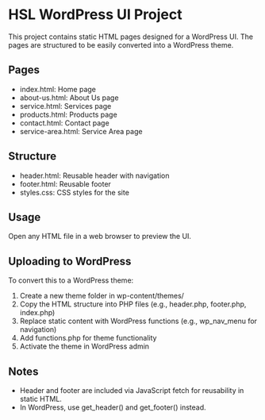 # HSL WordPress UI Project

This project contains static HTML pages designed for a WordPress UI. The pages are structured to be easily converted into a WordPress theme.

## Pages

- index.html: Home page
- about-us.html: About Us page
- service.html: Services page
- products.html: Products page
- contact.html: Contact page
- service-area.html: Service Area page

## Structure

- header.html: Reusable header with navigation
- footer.html: Reusable footer
- styles.css: CSS styles for the site

## Usage

Open any HTML file in a web browser to preview the UI.

## Uploading to WordPress

To convert this to a WordPress theme:

1. Create a new theme folder in wp-content/themes/
2. Copy the HTML structure into PHP files (e.g., header.php, footer.php, index.php)
3. Replace static content with WordPress functions (e.g., wp_nav_menu for navigation)
4. Add functions.php for theme functionality
5. Activate the theme in WordPress admin

## Notes

- Header and footer are included via JavaScript fetch for reusability in static HTML.
- In WordPress, use get_header() and get_footer() instead.
